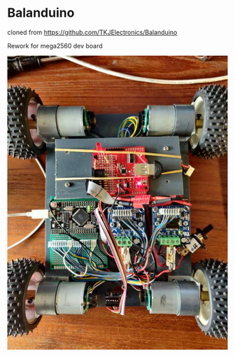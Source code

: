 # Balanduino

cloned from https://github.com/TKJElectronics/Balanduino

Rework for mega2560 dev board

![Alt text](./images/IMG_20210901_125059.jpg)

